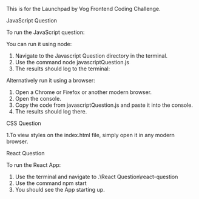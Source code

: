 This is for the Launchpad by Vog Frontend Coding Challenge. 

JavaScript Question

To run the JavaScript question:

You can run it using node:

1. Navigate to the Javascript Question directory in the terminal.
2. Use the command  node javascriptQuestion.js 
3. The results should log to the terminal:


Alternatively run it using a browser:

1. Open a Chrome or Firefox or another modern browser.
2. Open the console.
3. Copy the code from javascriptQuestion.js and paste it into the console.
4. The results should log there.

CSS Question

1.To view styles on the index.html file, simply open it in any modern browser.

React Question

To run the React App:
1. Use the terminal and navigate to .\React Question\react-question
2. Use the command npm start
3. You should see the App starting up.

